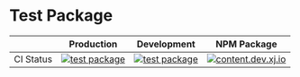# Test Package

|           | **Production**                                                                                                                                                                    | **Development**                                                                                                                                                                 | NPM Package                                                                                                                                                                    |
|-----------|-----------------------------------------------------------------------------------------------------------------------------------------------------------------------------------|---------------------------------------------------------------------------------------------------------------------------------------------------------------------------------|--------------------------------------------------------------------------------------------------------------------------------------------------------------------------------|
| CI Status | [![test package](https://github.com/charneykaye/compute-sum/actions/workflows/ci_prod.yml/badge.svg)](https://github.com/charneykaye/compute-sum/actions/workflows/ci_prod.yml) | [![test package](https://github.com/charneykaye/compute-sum/actions/workflows/ci_dev.yml/badge.svg)](https://github.com/charneykaye/compute-sum/actions/workflows/ci_dev.yml) | [![content.dev.xj.io](https://github.com/charneykaye/compute-sum/actions/workflows/tag.yml/badge.svg)](https://github.com/charneykaye/compute-sum/actions/workflows/tag.yml) |

